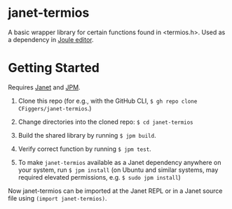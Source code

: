 # janet-termios

A basic wrapper library for certain functions found in <termios.h>. Used as a dependency in [Joule editor](https://www.github.com/CFiggers/joule-editor).

# Getting Started

Requires [Janet](https://www.github.com/janet-lang/janet) and [JPM](https://www.github.com/janet-lang/jpm).

1. Clone this repo (for e.g., with the GitHub CLI, `$ gh repo clone CFiggers/janet-termios`.)

2. Change directories into the cloned repo: `$ cd janet-termios`

3. Build the shared library by running `$ jpm build`.

4. Verify correct function by running `$ jpm test`.

5. To make `janet-termios` available as a Janet dependency anywhere on your system, run `$ jpm install` (on Ubuntu and similar systems, may required elevated permissions, e.g. `$ sudo jpm install`)

Now janet-termios can be imported at the Janet REPL or in a Janet source file using `(import janet-termios)`.